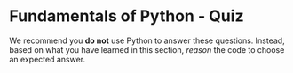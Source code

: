 # Fundamentals of Python - Quiz

We recommend you **do not** use Python to answer these questions. Instead, based on what you have learned in this section, _reason_ the code to choose an expected answer. 

